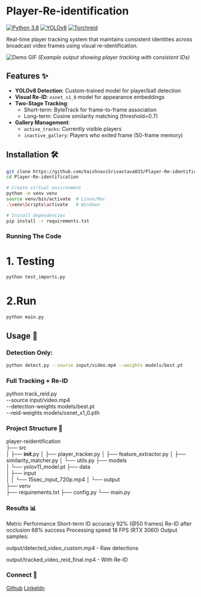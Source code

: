 # Player-Re-identification

[![Python 3.8](https://img.shields.io/badge/python-3.8-blue.svg)](https://www.python.org/downloads/)
[![YOLOv8](https://img.shields.io/badge/YOLOv8-ultralytics-red)](https://ultralytics.com/yolov8)
[![Torchreid](https://img.shields.io/badge/Torchreid-v1.4.0-green)](https://github.com/KaiyangZhou/deep-person-reid)

Real-time player tracking system that maintains consistent identities across broadcast video frames using visual re-identification.

![Demo GIF](docs/demo.gif) *(Example output showing player tracking with consistent IDs)*

## Features ✨

- **YOLOv8 Detection**: Custom-trained model for player/ball detection
- **Visual Re-ID**: `osnet_x1_0` model for appearance embeddings
- **Two-Stage Tracking**:
  - Short-term: ByteTrack for frame-to-frame association
  - Long-term: Cosine similarity matching (threshold=0.7)
- **Gallery Management**:
  - `active_tracks`: Currently visible players
  - `inactive_gallery`: Players who exited frame (50-frame memory)

## Installation 🛠️

```bash
git clone https://github.com/VaishnaviSrivastava033/Player-Re-identification.git
cd Player-Re-identification

# Create virtual environment
python -m venv venv
source venv/bin/activate  # Linux/Mac
.\venv\Scripts\activate   # Windows

# Install dependencies
pip install -r requirements.txt
```

### Running The Code 
# 1. Testing
```bash
python test_imports.py
```

# 2.Run
```bash
python main.py
```

## Usage 🚀

### Detection Only:
```bash
python detect.py --source input/video.mp4 --weights models/best.pt
```

### Full Tracking + Re-ID
python track_reid.py \
    --source input/video.mp4 \
    --detection-weights models/best.pt \
    --reid-weights models/osnet_x1_0.pth

### Project Structure 📂
player-reidentification\
├── src\
│   ├── __init__.py
│   ├── player_tracker.py
│   ├── feature_extractor.py
│   ├── similarity_matcher.py
│   └── utils.py
├── models\
│   └── yolov11_model.pt
├── data\
│   ├── input\
│   │   └── 15sec_input_720p.mp4
│   └── output\
├── venv\
├── requirements.txt
├── config.py
└── main.py

### Results 📊
Metric	Performance
Short-term ID accuracy	92% (@50 frames)
Re-ID after occlusion	68% success
Processing speed	18 FPS (RTX 3060)
Output samples:

output/detected_video_custom.mp4 - Raw detections

output/tracked_video_reid_final.mp4 - With Re-ID

### Connect 🤝
[Github](https://img.shields.io/badge/GitHub-VaishnaviSrivastava033-blue)
[Linkeldn](https://img.shields.io/badge/https://www.linkedin.com/in/vaishnavi-srivastava033/-blue)





